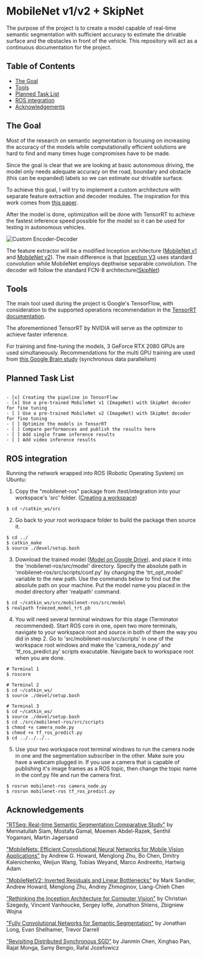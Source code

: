 # MobileNet v1/v2 + SkipNet

The purpose of the project is to create a model capable of real-time semantic segmentation with sufficient accuracy to estimate the drivable surface and the obstacles in front of the vehicle. This repository will act as a continuous documentation for the project.

## Table of Contents

+ [The Goal](#the-goal)
+ [Tools](#tools)
+ [Planned Task List](#planned-task-list)
+ [ROS integration](#ros-integration)
+ [Acknowledgements](#acknowledgements)

## The Goal

Most of the research on semantic segmentation is focusing on increasing the accuracy of the models while computationally efficient solutions are hard to find and many times huge compromises have to be made.

Since the goal is clear that we are looking at basic autonomous driving, the model only needs adequate accuracy on the road, boundary and obstacle (this can be expanded) labels so we can estimate our drivable surface.

To achieve this goal, I will try to implement a custom architecture with separate feature extraction and decoder modules. The inspiration for this work comes from [this paper](#realtime).

After the model is done, optimization will be done with TensorRT to achieve the fastest inference speed possible for the model so it can be used for testing in autonomous vehicles.



![Custom Encoder-Decoder](https://github.com/norbertmarko/mobilenet/blob/master/docs/figures/encoder_decoder.png)


The feature extractor will be a modified Inception architecture  ([MobileNet v1](#mobile1) and [MobileNet v2](#mobile2)). The main difference is that [Inception V3](#inception) uses standard convolution while MobileNet employs depthwise separable convolution. The decoder will follow the standard FCN-8 architecture([SkipNet](#fcn8)) 

## Tools

The main tool used during the project is Google's TensorFlow, with consideration to the supported operations recommendation in the [TensorRT documentation](https://docs.nvidia.com/deeplearning/frameworks/tf-trt-user-guide/index.html#supported-ops).

The aforementioned TensorRT by NVIDIA will serve as the optimizer to achieve faster inference.

For training and fine-tuning the models, 3 GeForce RTX 2080 GPUs are used simultaneously. Recommendations for the multi GPU training are used from [this Google Brain study](#googlebrain) (synchronous data parallelism)


## Planned Task List

```

- [x] Creating the pipeline in TensorFlow
- [x] Use a pre-trained MobileNet v1 (ImageNet) with SkipNet decoder for fine tuning
- [ ] Use a pre-trained MobileNet v2 (ImageNet) with SkipNet decoder for fine tuning
- [ ] Optimize the models in TensorRT
- [ ] Compare performances and publish the results here
- [ ] Add single frame inference results
- [ ] Add video inference results

```

## ROS integration

Running the network wrapped into ROS (Robotic Operating System) on Ubuntu:

1. Copy the "mobilenet-ros" package from /test/integration into your workspace's 'src' folder. ([Creating a workspace](http://wiki.ros.org/catkin/Tutorials/create_a_workspace))

```
$ cd ~/catkin_ws/src
```
2. Go back to your root workspace folder to build the package then source it.

```
$ cd ../
$ catkin_make
$ source ./devel/setup.bash
```
3. Download the trained model ([Model on Google Drive]()), and place it into the 'mobilenet-ros/src/model' directory. Specify the absolute path in 'mobilenet-ros/src/scripts/conf.py' by changing the
'trt_opt_model' variable to the new path. Use the commands below to find out the absolute path on your machine. Put the model name you placed in the model directory after 'realpath' command.

```
$ cd ~/catkin_ws/src/mobilenet-ros/src/model
$ realpath freezed_model_trt.pb
```
4. You will need several terminal windows for this stage (Terminator recommended). Start ROS core in one, open two more terminals, navigate to your workspace root and source in both of them the way you did in step 2.
Go to 'src/mobilenet-ros/src/scripts' in one of the workspace root windows and make the 'camera_node.py' and 'tf_ros_predict.py' scripts exacutable. Navigate back to workspace root when you are done.

```
# Terminal 1
$ roscore

# Terminal 2
$ cd ~/catkin_ws/
$ source ./devel/setup.bash

# Terminal 3
$ cd ~/catkin_ws/
$ source ./devel/setup.bash
$ cd ./src/mobilenet-ros/src/scripts
$ chmod +x camera_node.py
$ chmod +x tf_ros_predict.py
$ cd ../../../..
```
5. Use your two workspace root terminal windows to run the camera node in one and the segmentation subscriber in the other. Make sure you have a webcam plugged in. If you use a camera that is capable of publishing
it's image frames as a ROS topic, then change the topic name in the conf.py file and run the camera first.

```
$ rosrun mobilenet-ros camera_node.py
$ rosrun mobilenet-ros tf_ros_predict.py
```


## Acknowledgements

<a id="realtime">["RTSeg: Real-time Semantic Segmentation Comparative Study"](https://arxiv.org/abs/1803.02758) by Mennatullah Siam, Mostafa Gamal, Moemen Abdel-Razek, Senthil Yogamani, Martin Jagersand</a>

<a id="mobile1">["MobileNets: Efficient Convolutional Neural Networks for Mobile Vision Applications"](https://arxiv.org/abs/1704.04861) by Andrew G. Howard, Menglong Zhu, Bo Chen, Dmitry Kalenichenko, Weijun Wang, Tobias Weyand, Marco Andreetto, Hartwig Adam</a>

<a id="mobile2">["MobileNetV2: Inverted Residuals and Linear Bottlenecks"](https://arxiv.org/abs/1801.04381) by Mark Sandler, Andrew Howard, Menglong Zhu, Andrey Zhmoginov, Liang-Chieh Chen</a>

<a id="inception">["Rethinking the Inception Architecture for Computer Vision"](https://arxiv.org/abs/1512.00567) by Christian Szegedy, Vincent Vanhoucke, Sergey Ioffe, Jonathon Shlens, Zbigniew Wojna</a>

<a id="fcn8">["Fully Convolutional Networks for Semantic Segmentation"](https://arxiv.org/abs/1411.4038) by Jonathan Long, Evan Shelhamer, Trevor Darrell</a>

<a id="googlebrain">["Revisiting Distributed Synchronous SGD"](https://arxiv.org/abs/1604.00981) by Jianmin Chen, Xinghao Pan, Rajat Monga, Samy Bengio, Rafal Jozefowicz</a>